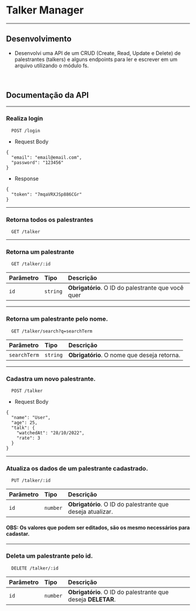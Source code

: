 # Talker Manager
---

## Desenvolvimento
- Desenvolvi uma API de um CRUD (Create, Read, Update e Delete) de palestrantes (talkers) e alguns endpoints para ler e escrever em um arquivo utilizando o módulo fs.

<br/>

## Documentação da API
---

### Realiza login

```
  POST /login
```

- Request Body

```
{
  "email": "email@email.com",
  "password": "123456"
}
```

- Response

```
{
  "token": "7mqaVRXJSp886CGr"
}
```
---

### Retorna todos os palestrantes

```
  GET /talker
```

---

### Retorna um palestrante

```
  GET /talker/:id
```

| Parâmetro   | Tipo       | Descrição                                   |
| :---------- | :--------- | :------------------------------------------ |
| `id`      | `string` | **Obrigatório**. O ID do palestrante que você quer |

---

### Retorna um palestrante pelo nome.

```
  GET /talker/search?q=searchTerm
```

| Parâmetro   | Tipo       | Descrição                                   |
| :---------- | :--------- | :------------------------------------------ |
| `searchTerm`      | `string` | **Obrigatório**. O nome que deseja retorna. |

---

### Cadastra um novo palestrante.

```
  POST /talker
```
- Request Body
```
{
  "name": "User",
  "age": 25,
  "talk": {
    "watchedAt": "28/10/2022",
    "rate": 3
  }
}
```
---

### Atualiza os dados de um palestrante cadastrado.

```
  PUT /talker/:id
```

| Parâmetro   | Tipo       | Descrição                                   |
| :---------- | :--------- | :------------------------------------------ |
| `id`      | `number` | **Obrigatório**. O ID do palestrante que deseja atualizar. |

#### OBS: Os valores que podem ser editados, são os mesmo necessários para cadastar.

---

### Deleta um palestrante pelo id.

```
  DELETE /talker/:id
```

| Parâmetro   | Tipo       | Descrição                                   |
| :---------- | :--------- | :------------------------------------------ |
| `id`      | `number` | **Obrigatório**. O ID do palestrante que deseja **DELETAR**. |

##
